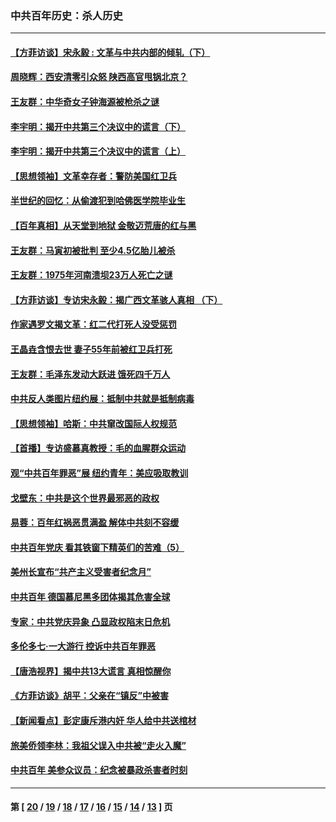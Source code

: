 ### 中共百年历史：杀人历史
---
#### [【方菲访谈】宋永毅 : 文革与中共内部的倾轧（下）](../../pages/nf1176106/n13486836.md?02220430) 
#### [周晓辉：西安清零引众怒 陕西高官甩锅北京？](../../pages/nf1176106/n13484627.md?02220430) 
#### [王友群：中华奇女子钟海源被枪杀之谜](../../pages/nf1176106/n13430555.md?02220430) 
#### [李宇明：揭开中共第三个决议中的谎言（下）](../../pages/nf1176106/n13389389.md?02220430) 
#### [李宇明：揭开中共第三个决议中的谎言（上）](../../pages/nf1176106/n13388697.md?02220430) 
#### [【思想领袖】文革幸存者：警防美国红卫兵](../../pages/nf1176106/n13339289.md?02220430) 
#### [半世纪的回忆：从偷渡犯到哈佛医学院毕业生](../../pages/nf1176106/n13345328.md?02220430) 
#### [【百年真相】从天堂到地狱 金敬迈荒唐的红与黑](../../pages/nf1176106/n13336995.md?02220430) 
#### [王友群：马寅初被批判 至少4.5亿胎儿被杀](../../pages/nf1176106/n13260313.md?02220430) 
#### [王友群：1975年河南溃坝23万人死亡之谜](../../pages/nf1176106/n13231576.md?02220430) 
#### [【方菲访谈】专访宋永毅：揭广西文革骇人真相 （下）](../../pages/nf1176106/n13209074.md?02220430) 
#### [作家遇罗文揭文革：红二代打死人没受惩罚](../../pages/nf1176106/n13205254.md?02220430) 
#### [王晶垚含恨去世 妻子55年前被红卫兵打死](../../pages/nf1176106/n13203590.md?02220430) 
#### [王友群：毛泽东发动大跃进 饿死四千万人](../../pages/nf1176106/n13177158.md?02220430) 
#### [中共反人类图片纽约展：抵制中共就是抵制病毒](../../pages/nf1176106/n13115371.md?02220430) 
#### [【思想领袖】哈斯：中共窜改国际人权规范](../../pages/nf1176106/n13053647.md?02220430) 
#### [【首播】专访盛慕真教授：毛的血腥群众运动](../../pages/nf1176106/n13091782.md?02220430) 
#### [观“中共百年罪恶”展 纽约青年：美应吸取教训](../../pages/nf1176106/n13085246.md?02220430) 
#### [戈壁东：中共是这个世界最邪恶的政权](../../pages/nf1176106/n13085641.md?02220430) 
#### [易蓉：百年红祸恶贯满盈 解体中共刻不容缓](../../pages/nf1176106/n13084455.md?02220430) 
#### [中共百年党庆 看其铁窗下精英们的苦难（5）](../../pages/nf1176106/n13076766.md?02220430) 
#### [美州长宣布“共产主义受害者纪念月”](../../pages/nf1176106/n13074024.md?02220430) 
#### [中共百年 德国慕尼黑多团体揭其危害全球](../../pages/nf1176106/n13068873.md?02220430) 
#### [专家：中共党庆异象 凸显政权陷末日危机](../../pages/nf1176106/n13067084.md?02220430) 
#### [多伦多七·一大游行 控诉中共百年罪恶](../../pages/nf1176106/n13062043.md?02220430) 
#### [【唐浩视界】揭中共13大谎言 真相惊醒你](../../pages/nf1176106/n13065208.md?02220430) 
#### [《方菲访谈》胡平：父亲在“镇反”中被害](../../pages/nf1176106/n13064114.md?02220430) 
#### [【新闻看点】彭定康斥港内奸 华人给中共送棺材](../../pages/nf1176106/n13064230.md?02220430) 
#### [旅美侨领李林：我祖父误入中共被“走火入魔”](../../pages/nf1176106/n13062777.md?02220430) 
#### [中共百年 美参众议员：纪念被暴政杀害者时刻](../../pages/nf1176106/n13063735.md?02220430) 

---
#### 第 [ [20](./20.md?02220430) / [19](./19.md?02220430) / [18](./18.md?02220430) / [17](./17.md?02220430) / [16](./16.md?02220430) / [15](./15.md?02220430) / [14](./14.md?02220430) / [13](./13.md?02220430) ] 页
